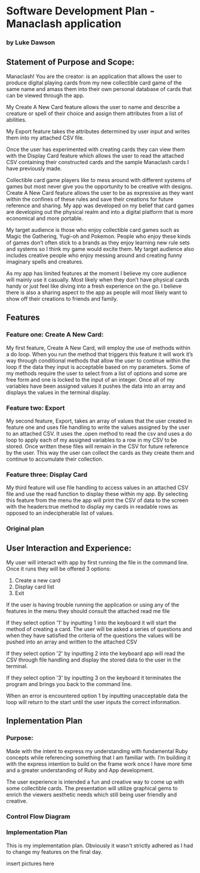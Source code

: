 
# Software Development Plan - Manaclash application
### by Luke Dawson 


## Statement of Purpose and Scope:

Manaclash! You are the creator: is an application that allows the user to produce digital playing cards from my new collectible card game of the same name and amass them into their own personal database of cards that can be viewed through the app.

My Create A New Card feature allows the user to name and describe a creature or spell of their choice and assign them attributes from a list of abilities.

My Export feature takes the attributes determined by user input and writes them into my attached CSV file.

Once the user has experimented with creating cards they can view them with the Display Card feature which allows the user to read the attached CSV containing their constructed cards and the sample Manaclash cards I have previously made.

Collectible card game players like to mess around with different systems of games but most never give you the opportunity to be creative with designs. Create A New Card feature allows the user to be as expressive as they want within the confines of these rules and save their creations for future reference and sharing. My app was developed on my belief that card games are developing out the physical realm and into a digital platform that is more economical and more portable. 


My target audience is those who enjoy collectible card games such as Magic the Gathering, Yugi-oh and Pokemon. People who enjoy these kinds of games don’t often stick to a brands as they enjoy learning new rule sets and systems so I think my game would excite them. My target audience also includes creative people who enjoy messing around and creating funny imaginary spells and creatures. 

As my app has limited features at the moment I believe my core audience will mainly use it casually. Most likely when they don’t have physical cards handy or just feel like diving into a fresh experience on the go. I believe there is also a sharing aspect to the app as people will most likely want to show off their creations to friends and family. 

## Features

### Feature one: Create A New Card:

My first feature, Create A New Card, will employ the use of methods within a do loop. When you run the method that triggers this feature it will work it’s way through conditional methods that allow the user to continue within the loop if the data they input is acceptable based on my parameters. Some of my methods require the user to select from a list of options and some are free form and one is locked to the input of an integer. Once all of my variables have been assigned values it pushes the data into an array and displays the values in the terminal display. 

### Feature two: Export

My second feature, Export, takes an array of values that the user created in feature one  and uses file handling to write the values assigned by the user to an attached CSV. It uses the .open method to read the csv and uses a do loop to apply each of my assigned variables to a row in my CSV to be stored. Once written these files will remain in the CSV for future reference by the user. This way the user can collect the cards as they create them and continue to accumulate their collection.  

### Feature three: Display Card

My third feature will use file handling to access values in an attached CSV file and use the read function to display these within my app.  By selecting this feature from the menu the app will print the CSV of data to the screen with the headers:true method to display my cards in readable rows as opposed to an indecipherable list of values.  

### Original plan 

## User Interaction and Experience:

My user will interact with app by first running the file in the command line. Once it runs they will be offered 3 options:

1. Create a new card
2. Display card list 
3. Exit

If the user is having trouble running the application or using any of the features in the menu they should consult the attached read me file

If they select option '1' by inputting 1 into the keyboard it will start the method of creating a card. The user will be asked a series of questions and when they have satisfied the criteria of the questions the values will be pushed into an array and written to the attached CSV

If they select option '2' by inputting 2 into the keyboard app will read the CSV through file handling and display the stored data to the user in the terminal.

If they select option '3' by inputting 3 on the keyboard it terminates the program and brings you back to the command line.

When an error is encountered option 1 by inputting unacceptable data the loop will return to the start until the user inputs the correct information.


## Inplementation Plan

### Purpose: 

Made with the intent to express my understanding with fundamental Ruby concepts while referencing something that I am familiar with. I’m building it with the express intention to build on the frame work once I have more time and a greater understanding of Ruby and App development.

The user experience is intended a fun and creative way to come up with some collectible cards. The presentation will utilize graphical gems to enrich the viewers aesthetic needs which still being user friendly and creative.


### Control Flow Diagram



### Implementation Plan

This is my implementation plan. Obviously it wasn't strictly adhered as I had to change my features on the final day. 

insert pictures here 



